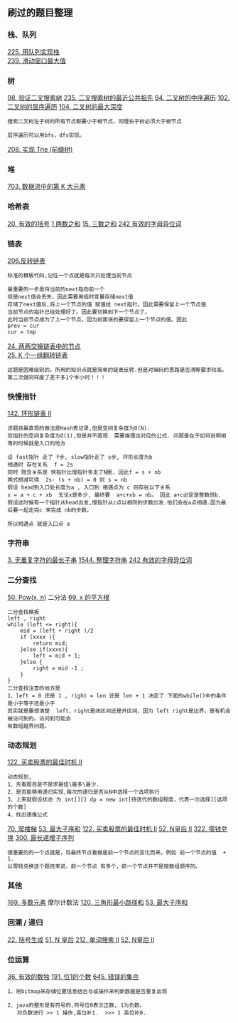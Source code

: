 ## 刷过的题目整理

### 栈、队列

[225. 用队列实现栈](https://leetcode-cn.com/problems/implement-stack-using-queues/)  
[239. 滑动窗口最大值](https://leetcode-cn.com/problems/sliding-window-maximum/)  


### 树
[98. 验证二叉搜索树](https://leetcode-cn.com/problems/validate-binary-search-tree/)
[235. 二叉搜索树的最近公共祖先](https://leetcode-cn.com/problems/lowest-common-ancestor-of-a-binary-search-tree/)
[94. 二叉树的中序遍历](https://leetcode-cn.com/problems/binary-tree-inorder-traversal/)
[102. 二叉树的层序遍历](https://leetcode-cn.com/problems/binary-tree-level-order-traversal/)
[104. 二叉树的最大深度](https://leetcode-cn.com/problems/maximum-depth-of-binary-tree/)

```
搜索二叉树左子树的所有节点都要小于根节点，同理右子树必须大于根节点

层序遍历可以用bfs，dfs实现。
```
[208. 实现 Trie (前缀树)](https://leetcode-cn.com/problems/implement-trie-prefix-tree/)


### 堆

[703. 数据流中的第 K 大元素](https://leetcode-cn.com/problems/kth-largest-element-in-a-stream/)


### 哈希表
[20. 有效的括号](https://leetcode-cn.com/problems/valid-parentheses/)
[1 两数之和](https://leetcode-cn.com/problems/two-sum/)
[15. 三数之和](https://leetcode-cn.com/problems/3sum/)
[242 有效的字母异位词](https://leetcode-cn.com/problems/valid-anagram/)


### 链表

[206.反转链表](https://leetcode-cn.com/problems/reverse-linked-list/) 
```
标准的模板代码,记住一个点就是每次只处理当前节点

最重要的一步是将当前的next指向前一个
但是next值会丢失，因此需要用临时变量存储next值
存储了next值后,将上一个节点的值 赋值给 next指针。因此需要保留上一个节点值
当前节点的指针已经处理好了。因此要切换到下一个节点了。 
此时当前节点成为了上一个节点。因为前面说的要保留上一个节点的值。因此
prev = cur 
cur = tmp
```
[24. 两两交换链表中的节点](https://leetcode-cn.com/problems/swap-nodes-in-pairs/submissions/)  
[25. K 个一组翻转链表](https://leetcode-cn.com/problems/reverse-nodes-in-k-group/submissions/)
```
这题是困难级别的。所用的知识点就是简单的链表反转.但是对编码的思路是否清晰要求较高。
第二次做同样废了差不多1个半小时！！！
```


### 快慢指针

[142. 环形链表 II](https://leetcode-cn.com/problems/linked-list-cycle-ii/) 
```
该题目最直观的做法是Hash表记录,但是空间复杂度为O(N).
双指针的空间复杂度为O(1),但是并不直观. 需要推理出对应的公式. 问题是在于如何说明相等的时候就是入口的地方

设 fast指针 走了 f步, slow指针走了 s步, 环形长度为b
相遇时 存在关系  f = 2s
同时 隐含关系是 快指针比慢指针多走了N圈. 因此f = s + nb
两式相减可得  2s- (s + nb) = 0 则 s = nb
假设 head到入口处长度为a , 入口到 相遇点为 c 则存在以下关系
s = a + c + xb  无论x是多少, 最终要  a+c+xb = nb。 因此 a+c必定是整数倍b.
假设这时候有一个指针从head出发,慢指针从c点以相同的步数出发.他们会在a点相遇.因为最后要一起走完c 来完成 nb的步数。

所以相遇点 就是入口点 a

```

### 字符串

[3. 无重复字符的最长子串](https://leetcode-cn.com/problems/longest-substring-without-repeating-characters/)
[1544. 整理字符串](https://leetcode-cn.com/problems/make-the-string-great/)
[242 有效的字母异位词](https://leetcode-cn.com/problems/valid-anagram/)


### 二分查找
[50. Pow(x, n)](https://leetcode-cn.com/problems/powx-n/)    二分法
[69. x 的平方根](https://leetcode-cn.com/problems/sqrtx/)   

```
二分查找模板
left , right
while (left <= right){
    mid = (left + right )/2
    if (xxxx ){
        return mid;
    }else if(xxxx){
        left = mid + 1;
    }else {
        right = mid -1 ;   
    }
}
二分查找注意的地方是  
1、left = 0 还是 1 , right = len 还是 len + 1 决定了 下面的while()中的条件是小于等于还是小于
其实就是要想清楚  left，right是闭区间还是开区间，因为 left right是边界，是有机会被访问到的。访问到可能会
有数组越界问题。

```

### 动态规划
[122. 买卖股票的最佳时机 II](https://leetcode-cn.com/problems/best-time-to-buy-and-sell-stock-ii/)

```
动态规划,
1、先看题目是不是求最佳\最多\最少.
2、是否能够用递归实现,每次的递归是否从N中选择一个选项执行
3、上来就假设状态 为 int[][] dp = new int[待迭代的数组程度，代表一次选择][选项的个数] 
4、找出递推公式
```
[70. 爬楼梯](https://leetcode-cn.com/problems/climbing-stairs/)
[53. 最大子序和](https://leetcode-cn.com/problems/maximum-subarray/)
[122. 买卖股票的最佳时机 II](https://leetcode-cn.com/problems/best-time-to-buy-and-sell-stock-ii/)
[52. N皇后 II](https://leetcode-cn.com/problems/n-queens-ii/)
[322. 零钱兑换](https://leetcode-cn.com/problems/coin-change/)
[300. 最长递增子序列](https://leetcode-cn.com/problems/longest-increasing-subsequence/)
```
很重要的的一个点就是，将最终节点看做是前一个节点的变化而来，例如 前一个节点的值  + 1.
以零钱兑换这个题目来说，前一个节点 有多个，前一个节点并不是按数组顺序的。
```


### 其他
[169. 多数元素](https://leetcode-cn.com/problems/majority-element/)   摩尔计数法
[120. 三角形最小路径和](https://leetcode-cn.com/problems/triangle/submissions/)
[53. 最大子序和](https://leetcode-cn.com/problems/maximum-subarray/)





### 回溯 / 递归
[22. 括号生成](https://leetcode-cn.com/problems/generate-parentheses/)
[51. N 皇后](https://leetcode-cn.com/problems/n-queens/)
[212. 单词搜索 II](https://leetcode-cn.com/problems/word-search-ii/)
[52. N皇后 II](https://leetcode-cn.com/problems/n-queens-ii/)


### 位运算
[36. 有效的数独](https://leetcode-cn.com/problems/valid-sudoku/)
[191. 位1的个数](https://leetcode-cn.com/problems/number-of-1-bits/)
[645. 错误的集合](https://leetcode-cn.com/problems/climbing-stairs/)
```
1、用bitmap来存储位置信息结合与或操作来判断数据是否重复出现

2、java的整形是有符号的,符号位0表示正数, 1为负数。
   对负数进行 >> 1 操作,高位补1.  >>> 1 高位补0.


```

